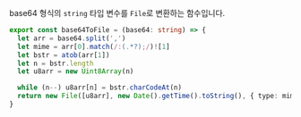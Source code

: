 base64 형식의 `string` 타입 변수를 `File`로 변환하는 함수입니다.

```typescript title="utils/index.ts"
export const base64ToFile = (base64: string) => {
  let arr = base64.split(',')
  let mime = arr[0].match(/:(.*?);/)![1]
  let bstr = atob(arr[1])
  let n = bstr.length
  let u8arr = new Uint8Array(n)

  while (n--) u8arr[n] = bstr.charCodeAt(n)
  return new File([u8arr], new Date().getTime().toString(), { type: mime })
}
```

